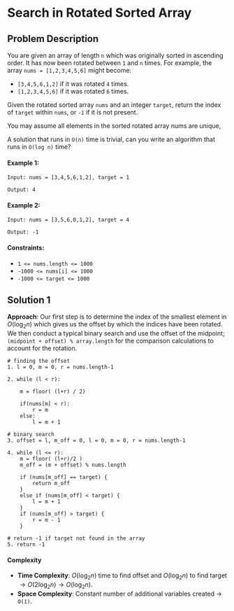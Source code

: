 # Search in Rotated Sorted Array

## Problem Description

You are given an array of length `n` which was originally sorted in ascending order. It has now been rotated between `1` and `n` times. For example, the array `nums = [1,2,3,4,5,6]` might become:

- `[3,4,5,6,1,2]` if it was rotated `4` times.
- `[1,2,3,4,5,6]` if it was rotated `6` times.

Given the rotated sorted array `nums` and an integer `target`, return the index of `target` within `nums`, or `-1` if it is not present.

You may assume all elements in the sorted rotated array nums are unique,

A solution that runs in `O(n)` time is trivial, can you write an algorithm that runs in `O(log n)` time?

#### Example 1:
```
Input: nums = [3,4,5,6,1,2], target = 1

Output: 4
```

#### Example 2:
```
Input: nums = [3,5,6,0,1,2], target = 4

Output: -1
```
#### Constraints:

- `1 <= nums.length <= 1000`
- `-1000 <= nums[i] <= 1000`
- `-1000 <= target <= 1000`




## Solution 1

**Approach**: Our first step is to determine the index of the smallest element in $O(\log_{2}n)$ which gives us the offset by which the indices have been rotated. We then conduct a typical binary search and use the offset of the midpoint; `(midpoint + offset) % array.length` for the comparison calculations to account for the rotation. 
```
# finding the offset
1. l = 0, m = 0, r = nums.length-1

2. while (l < r):
    
    m = floor( (l+r) / 2)

    if(nums[m] < r):
        r = m
    else:
        l = m + 1

# binary search
3. offset = l, m_off = 0, l = 0, m = 0, r = nums.length-1

4. while (l <= r):
    m = floor( (l+r)/2 )
    m_off = (m + offset) % nums.length

    if (nums[m_off] == target) {
        return m_off
    }
    else if (nums[m_off] < target) {
        l = m + 1
    }
    if (nums[m_off] > target) {
        r = m - 1
    }

# return -1 if target not found in the array
5. return -1

```

#### Complexity
- **Time Complexity**: $O(\log_{2}n)$ time to find offset and $O(\log_{2}n)$ to find target $\rightarrow O(2\log_{2}n) \rightarrow O(\log_{2}n)$.
- **Space Complexity**: Constant number of additional variables created $\rightarrow$ `O(1)`.